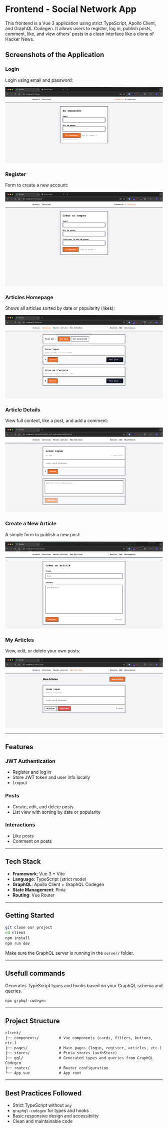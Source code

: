 # Frontend - Social Network App

This frontend is a Vue 3 application using strict TypeScript, Apollo Client, and GraphQL Codegen. It allows users to register, log in, publish posts, comment, like, and view others' posts in a clean interface like a clone of Hacker News.

## Screenshots of the Application

### Login
Login using email and password:

![Login](./public/screenshots/login.png)

### Register
Form to create a new account:

![Register](./public/screenshots/register.png)

### Articles Homepage
Shows all articles sorted by date or popularity (likes):

![Articles](./public/screenshots/articles.png)

### Article Details
View full content, like a post, and add a comment:

![Article Details](./public/screenshots/articles_details.png)

### Create a New Article
A simple form to publish a new post:

![Create Article](./public/screenshots/add_article.png)

### My Articles
View, edit, or delete your own posts:

![My Articles](./public/screenshots/update_delete_article.png)

---

## Features

### JWT Authentication
- Register and log in
- Store JWT token and user info locally
- Logout

### Posts
- Create, edit, and delete posts
- List view with sorting by date or popularity

### Interactions
- Like posts
- Comment on posts

---

## Tech Stack
- **Framework**: Vue 3 + Vite
- **Language**: TypeScript (strict mode)
- **GraphQL**: Apollo Client + GraphQL Codegen
- **State Management**: Pinia
- **Routing**: Vue Router

---

## Getting Started

```bash
git clone our project
cd client
npm install
npm run dev
```



Make sure the GraphQL server is running in the `server/` folder.

---

## Usefull commands

Generates TypeScript types and hooks based on your GraphQL schema and queries.
```bash
npx grphql-codegen
```

---

## Project Structure

```
client/
├── components/         # Vue components (cards, filters, buttons, etc.)
├── pages/              # Main pages (login, register, articles, etc.)
├── stores/             # Pinia stores (authStore)
├── gql/                # Generated types and queries from GraphQL Codegen
├── router/             # Router configuration
└── App.vue             # App root
```

---

## Best Practices Followed
- Strict TypeScript without `any`
- `graphql-codegen` for types and hooks
- Basic responsive design and accessibility
- Clean and maintainable code
